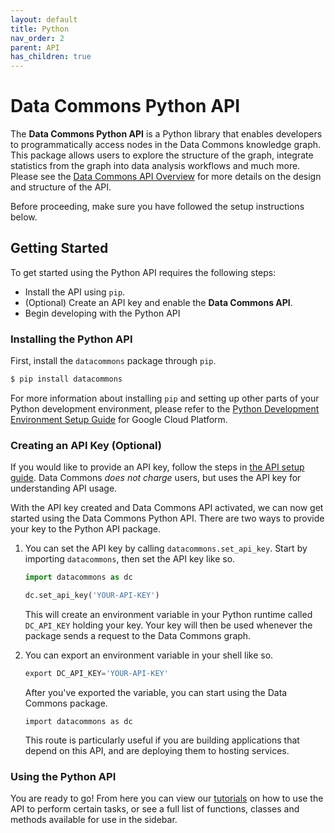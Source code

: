 ```yaml
---
layout: default
title: Python
nav_order: 2
parent: API
has_children: true
---
```

# Data Commons Python API

The **Data Commons Python API** is a Python library that enables developers to
programmatically access nodes in the Data Commons knowledge graph. This package
allows users to explore the structure of the graph, integrate statistics from
the graph into data analysis workflows and much more. Please see the [Data Commons API Overview](/api)
for more details on the design and structure of the API.

Before proceeding, make sure you have followed the setup instructions below.

## Getting Started

To get started using the Python API requires the following steps:

*   Install the API using `pip`.
*   (Optional) Create an API key and enable the **Data Commons API**.
*   Begin developing with the Python API

### Installing the Python API

First, install the `datacommons` package through `pip`.

```bash
$ pip install datacommons
```

For more information about installing `pip` and setting up other parts of
your Python development environment, please refer to the
[Python Development Environment Setup Guide](https://cloud.google.com/python/setup.html)
for Google Cloud Platform.

### Creating an API Key (Optional)

If you would like to provide an API key, follow the steps in [the API setup
guide](/api/setup.html). Data Commons *does not charge* users, but uses the
API key for understanding API usage.

With the API key created and Data Commons API activated, we can now get started
using the Data Commons Python API. There are two ways to provide your key
to the Python API package.

1.  You can set the API key by calling `datacommons.set_api_key`.
    Start by importing `datacommons`, then set the API key like so.

    ```python
    import datacommons as dc

    dc.set_api_key('YOUR-API-KEY')
    ```

    This will create an environment variable in your Python runtime called
    `DC_API_KEY` holding your key. Your key will then be used whenever
    the package sends a request to the Data Commons graph.

1.  You can export an environment variable in your shell like so.

    ```python
    export DC_API_KEY='YOUR-API-KEY'
    ```

    After you've exported the variable, you can start using the Data Commons
    package.

    ```
    import datacommons as dc
    ```

    This route is particularly useful if you are building applications that
    depend on this API, and are deploying them to hosting services.

### Using the Python API

You are ready to go! From here you can view our [tutorials](/tutorials.html) on how to use the
API to perform certain tasks, or see a full list of functions, classes and
methods available for use in the sidebar.
